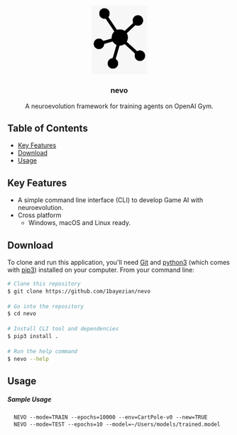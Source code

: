 <p align="center">
  <a href="https://github.com/1bayezian/nevo">
    <img src="/images/logo.png" alt="nevo" width="125" />
  </a>
</p>
<h3 align="center">nevo</h3>
<p align="center">
  A neuroevolution framework for training agents on OpenAI Gym.
</p>

## Table of Contents

- [Key Features](#key-features)
- [Download](#download)
- [Usage](#usage)

## Key Features

* A simple command line interface (CLI) to develop Game AI with neuroevolution.
* Cross platform
  - Windows, macOS and Linux ready.

## Download

To clone and run this application, you'll need [Git](https://git-scm.com) and [python3](https://www.python.org/download/releases/3.0/) (which comes with [pip3](https://pypi.org/project/pip/)) installed on your computer. From your command line:

```bash
# Clone this repository
$ git clone https://github.com/1bayezian/nevo

# Go into the repository
$ cd nevo

# Install CLI tool and dependencies
$ pip3 install .

# Run the help command
$ nevo --help
```

## Usage

##### Sample Usage
```
  NEVO --mode=TRAIN --epochs=10000 --env=CartPole-v0 --new=TRUE 
  NEVO --mode=TEST --epochs=10 --model=~/Users/models/trained.model
```